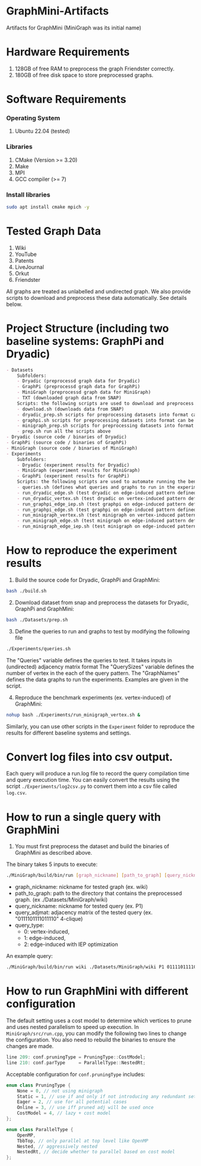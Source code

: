 # GraphMini-Artifacts
Artifacts for GraphMini (MiniGraph was its initial name)

# Hardware Requirements
1. 128GB of free RAM to preprocess the graph Friendster correctly.
2. 180GB of free disk space to store preprocessed graphs.

# Software Requirements
### Operating System
1. Ubuntu 22.04 (tested)

### Libraries
1. CMake (Version >= 3.20)
2. Make
3. MPI
4. GCC compiler (>= 7)

### Install libraries
```bash
sudo apt install cmake mpich -y
```

# Tested Graph Data
1. Wiki
2. YouTube
3. Patents
4. LiveJournal
5. Orkut
6. Friendster


All graphs are treated as unlabelled and undirected graph.
We also provide scripts to download and preprocess these data automatically. See details below.

# Project Structure (including two baseline systems: GraphPi and Dryadic)
```markdown
- Datasets
    Subfolders:
    - Dryadic (preprocessd graph data for Dryadic)
    - GraphPi (preprocessd graph data for GraphPi)
    - MiniGraph (preprocessd graph data for MiniGraph)
    - TXT (downloaded graph data from SNAP)
    Scripts: the following scripts are used to download and preprocess datasets used in the experiments
    - download.sh (downloads data from SNAP)
    - dryadic_prep.sh scripts for preprocessing datasets into format can be handled by Dryadic
    - graphpi.sh scripts for preprocessing datasets into format can be handled by GraphPi
    - minigraph_prep.sh scripts for preprocessing datasets into format can be handled by MiniGraph
    - prep.sh run all the scripts above
- Dryadic (source code / binaries of Dryadic)
- GraphPi (source code / binaries of GraphPi)
- MiniGraph (source code / binaries of MiniGraph)
- Experiments 
    Subfolders:
    - Dryadic (experiment results for Dryadic)
    - MiniGraph (experiment results for MiniGraph)
    - GraphPi (experiment results for GraphPi)
    Scripts: the following scripts are used to automate running the benchmark experiments appeared in the paper
    - queries.sh (defines what queries and graphs to run in the experiment)
    - run_dryadic_edge.sh (test dryadic on edge-induced pattern defined in queries.sh)
    - run_dryadic_vertex.sh (test dryadic on vertex-induced pattern defined in queries.sh)
    - run_graphpi_edge_iep.sh (test graphpi on edge-induced pattern defined in queries.sh, with inclusion-exclusion optimization)
    - run_graphpi_edge.sh (test graphpi on edge-induced pattern defined in queries.sh, without inclusion-exclusion optimization)
    - run_minigraph_vertex.sh (test minigraph on vertex-induced pattern defined in queries.sh, without inclusion-exclusion optimization)
    - run_minigraph_edge.sh (test minigraph on edge-induced pattern defined in queries.sh, without inclusion-exclusion optimization)
    - run_minigraph_edge_iep.sh (test minigraph on edge-induced pattern defined in queries.sh, with inclusion-exclusion optimization)
```

# How to reproduce the experiment results
1. Build the source code for Dryadic, GraphPi and GraphMini:

```bash
bash ./build.sh
```

2. Download dataset from snap and preprocess the datasets for Dryadic, GraphPi and GraphMini:

```bash
bash ./Datasets/prep.sh
```

3. Define the queries to run and graphs to test by modifying the following file 

```bash
./Experiments/queries.sh
```

The "Queries" variable defines the queries to test. It takes inputs in (undirected) adjacency matrix format
The "QuerySizes" variable defines the number of vertex in the each of the query pattern. 
The "GraphNames" defines the data graphs to run the experiments. Examples are given in the script.

4. Reproduce the benchmark experiments (ex. vertex-induced) of GraphMini:

```bash
nohup bash ./Experiments/run_minigraph_vertex.sh &
```
Similarly, you can use other scripts in the `Experiment` folder to reproduce the results for different baseline systems and settings.

# Convert log files into csv output.

Each query will produce a run.log file to record the query compilation time and query execution time.
You can easily convert the results using the script `./Experiments/log2csv.py` to convert them into a csv file called `log.csv`.

# How to run a single query with GraphMini
1. You must first preprocess the dataset and build the binaries of GraphMini as described above.

The binary takes 5 inputs to execute:
```bash
./MiniGraph/build/bin/run [graph_nickname] [path_to_graph] [query_nickname] [query_adjmat] [query_type]
```
- graph_nickname: nickname for tested graph (ex. wiki)
- path_to_graph: path to the directory that contains the preprocessed graph. (ex ./Datasets/MiniGraph/wiki)
- query_nickname: nickname for tested query (ex. P1)
- query_adjmat: adjacency matrix of the tested query (ex. "0111101111011110" 4-clique)
- query_type: 
    - 0: vertex-induced, 
    - 1: edge-induced, 
    - 2: edge-induced with IEP optimization

An example query:

```bash
./MiniGraph/build/bin/run wiki ./Datasets/MiniGraph/wiki P1 0111101111011110 0
```

# How to run GraphMini with different configuration
The default setting uses a cost model to determine which vertices to prune and uses nested parallelism to speed up execution.
In `MiniGraph/src/run.cpp`, you can modify the following two lines to change the configuration. You also need to rebuild the binaries to ensure the changes are made.

```cpp
line 209: conf.pruningType = PruningType::CostModel;
line 210: conf.parType     = ParallelType::NestedRt;
```
Acceptable configuration for `conf.pruningType` includes:
```cpp
enum class PruningType {
    None = 0, // not using minigraph
    Static = 1, // use if and only if not introducing any redundant set operation
    Eager = 2, // use for all potential cases
    Online = 3, // use iff pruned adj will be used once
    CostModel = 4, // lazy + cost model
};

enum class ParallelType {
    OpenMP,
    TbbTop, // only parallel at top level like OpenMP
    Nested, // aggressively nested
    NestedRt, // decide whether to parallel based on cost model
};
```
    
